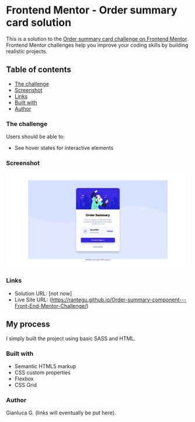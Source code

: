 # Frontend Mentor - Order summary card solution

This is a solution to the [Order summary card challenge on Frontend Mentor](https://www.frontendmentor.io/challenges/order-summary-component-QlPmajDUj). Frontend Mentor challenges help you improve your coding skills by building realistic projects.

## Table of contents

- [The challenge](#the-challenge)
- [Screenshot](#screenshot)
- [Links](#links)
- [Built with](#built-with)
- [Author](#author)

### The challenge

Users should be able to:

- See hover states for interactive elements

### Screenshot

![](./images/Screenshotproject.png)

### Links

- Solution URL: [not now]
- Live Site URL: (https://rantegu.github.io/Order-summary-component---Front-End-Mentor-Challenge/)

## My process

I simply built the project using basic SASS and HTML.

### Built with

- Semantic HTML5 markup
- CSS custom properties
- Flexbox
- CSS Grid

### Author

Gianluca G. (links will eventually be put here).
